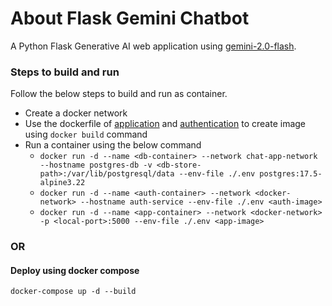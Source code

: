 # About Flask Gemini Chatbot
A Python Flask Generative AI web application using [gemini-2.0-flash](https://ai.google.dev/gemini-api/docs/models#gemini-2.0-flash).

### Steps to build and run
Follow the below steps to build and run as container.
* Create a docker network
* Use the dockerfile of [application](https://github.com/harish-167/gen-ai-app/blob/isolate-user-auth/app/dockerfile) and [authentication](https://github.com/harish-167/gen-ai-app/blob/isolate-user-auth/auth/dockerfile) to create image using `docker build` command
* Run a container using the below command
  * `docker run -d --name <db-container> --network chat-app-network --hostname postgres-db -v <db-store-path>:/var/lib/postgresql/data --env-file ./.env postgres:17.5-alpine3.22`
  * `docker run -d --name <auth-container> --network <docker-network> --hostname auth-service --env-file ./.env <auth-image>`
  * `docker run -d --name <app-container> --network <docker-network> -p <local-port>:5000 --env-file ./.env <app-image>`
### OR
#### Deploy using docker compose
`docker-compose up -d --build`
